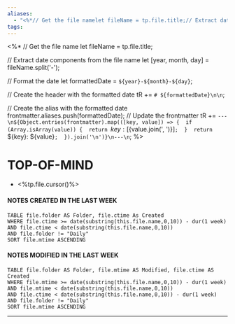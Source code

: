 ```yaml
---
aliases:
  - "<%*// Get the file namelet fileName = tp.file.title;// Extract date components from the file namelet [year, month, day] = fileName.split('-');// Format the datelet formattedDate = `${year}-${month}-${day}`;// Create the header with the formatted datetR += `# ${formattedDate}\\n\\n`;// Create the alias with the formatted date frontmatter.aliases.push(formattedDate);// Update the frontmatter tR += `---\\n${Object.entries(frontmatter).map(([key, value]) => {  if (Array.isArray(value)) {   return `${key}: [${value.join(', ')}]`;  }  return `${key}: ${value}`; }).join('\\n')}\\n---\\n`;%>"
tags: 
---
```


<%*
// Get the file name
let fileName = tp.file.title;

// Extract date components from the file name
let [year, month, day] = fileName.split('-');

// Format the date
let formattedDate = `${year}-${month}-${day}`;

// Create the header with the formatted date
tR += `# ${formattedDate}\n\n`;

// Create the alias with the formatted date 
frontmatter.aliases.push(formattedDate);
// Update the frontmatter 
tR += `---\n${Object.entries(frontmatter).map(([key, value]) => { 
	if (Array.isArray(value)) { 
		return `${key}: [${value.join(', ')}]`; 
	} 
	return `${key}: ${value}`; 
}).join('\n')}\n---\n`;
%>
# TOP-OF-MIND
- <%tp.file.cursor()%> 
#### NOTES CREATED IN THE LAST WEEK
``` dataview
TABLE file.folder AS Folder, file.ctime As Created
WHERE file.ctime >= date(substring(this.file.name,0,10)) - dur(1 week) 
AND file.ctime < date(substring(this.file.name,0,10)) 
AND file.folder != "Daily"
SORT file.mtime ASCENDING
```

#### NOTES MODIFIED IN THE LAST WEEK
``` dataview
TABLE file.folder AS Folder, file.mtime AS Modified, file.ctime AS Created
WHERE file.mtime >= date(substring(this.file.name,0,10)) - dur(1 week)
AND file.mtime < date(substring(this.file.name,0,10))
AND file.ctime < date(substring(this.file.name,0,10)) - dur(1 week)
AND file.folder != "Daily"
SORT file.mtime ASCENDING
```
---
